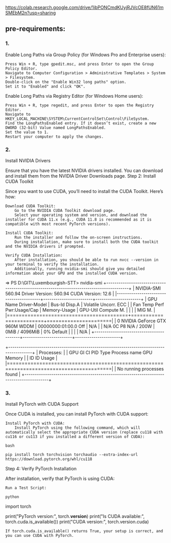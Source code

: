 https://colab.research.google.com/drive/1ibPONCmdKUyjRJVcOE8fUN61mSMEbM2n?usp=sharing

## pre-requirements:
### 1. 
Enable Long Paths via Group Policy (for Windows Pro and Enterprise users):

    Press Win + R, type gpedit.msc, and press Enter to open the Group Policy Editor.
    Navigate to Computer Configuration > Administrative Templates > System > Filesystem.
    Double-click on the "Enable Win32 long paths" option.
    Set it to "Enabled" and click "OK".

Enable Long Paths via Registry Editor (for Windows Home users):

    Press Win + R, type regedit, and press Enter to open the Registry Editor.
    Navigate to HKEY_LOCAL_MACHINE\SYSTEM\CurrentControlSet\Control\FileSystem.
    Find the LongPathsEnabled entry. If it doesn’t exist, create a new DWORD (32-bit) Value named LongPathsEnabled.
    Set the value to 1.
    Restart your computer to apply the changes.
### 2.
Install NVIDIA Drivers

Ensure that you have the latest NVIDIA drivers installed. You can download and install them from the NVIDIA Driver Downloads page.
Step 2: Install CUDA Toolkit

Since you want to use CUDA, you’ll need to install the CUDA Toolkit. Here’s how:

    Download CUDA Toolkit:
        Go to the NVIDIA CUDA Toolkit download page.
        Select your operating system and version, and download the installer for CUDA 11.x (e.g., CUDA 11.8 is recommended as it is compatible with most recent PyTorch versions).

    Install CUDA Toolkit:
        Run the installer and follow the on-screen instructions.
        During installation, make sure to install both the CUDA toolkit and the NVIDIA drivers if prompted.

    Verify CUDA Installation:
        After installation, you should be able to run nvcc --version in your terminal to verify the installation.
        Additionally, running nvidia-smi should give you detailed information about your GPU and the installed CUDA version.

        
=>
PS D:\GIT\Luxembourgish-STT> nvidia-smi
+-----------------------------------------------------------------------------------------+
| NVIDIA-SMI 560.94                 Driver Version: 560.94         CUDA Version: 12.6     |
|-----------------------------------------+------------------------+----------------------+
| GPU  Name                  Driver-Model | Bus-Id          Disp.A | Volatile Uncorr. ECC |
| Fan  Temp   Perf          Pwr:Usage/Cap |           Memory-Usage | GPU-Util  Compute M. |
|                                         |                        |               MIG M. |
|=========================================+========================+======================|
|   0  NVIDIA GeForce GTX 960M      WDDM  |   00000000:01:00.0 Off |                  N/A |
| N/A    0C    P8             N/A /  200W |       0MiB /   4096MiB |      0%      Default |
|                                         |                        |                  N/A |
+-----------------------------------------+------------------------+----------------------+

+-----------------------------------------------------------------------------------------+
| Processes:                                                                              |
|  GPU   GI   CI        PID   Type   Process name                              GPU Memory |
|        ID   ID                                                               Usage      |
|=========================================================================================|
|  No running processes found                                                             |
+-----------------------------------------------------------------------------------------+



### 3.
Install PyTorch with CUDA Support

Once CUDA is installed, you can install PyTorch with CUDA support:

    Install PyTorch with CUDA:
        Install PyTorch using the following command, which will automatically select the appropriate CUDA version (replace cu118 with cu116 or cu113 if you installed a different version of CUDA):

    bash

    pip install torch torchvision torchaudio --extra-index-url https://download.pytorch.org/whl/cu118

Step 4: Verify PyTorch Installation

After installation, verify that PyTorch is using CUDA:

    Run a Test Script:

    python

import torch

print("PyTorch version:", torch.__version__)
print("Is CUDA available:", torch.cuda.is_available())
print("CUDA version:", torch.version.cuda)

    If torch.cuda.is_available() returns True, your setup is correct, and you can use CUDA with PyTorch.

